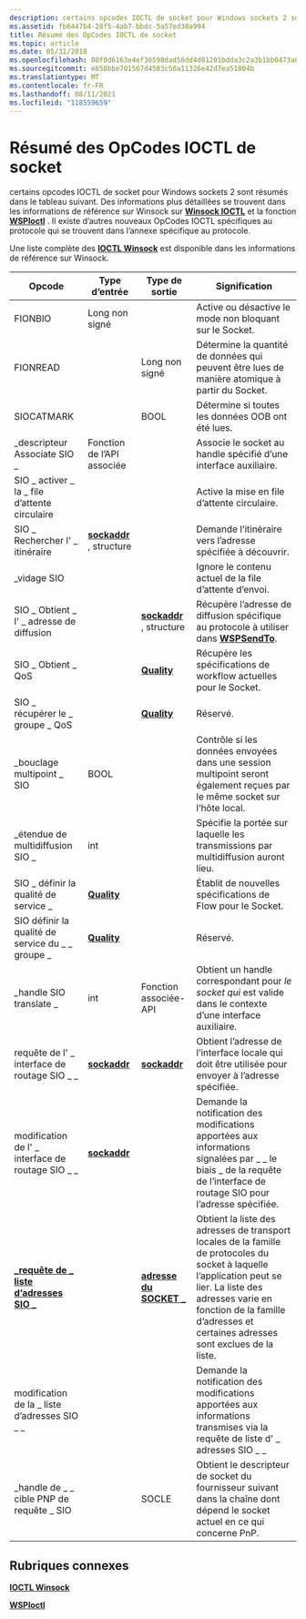 ```yaml
---
description: certains opcodes IOCTL de socket pour Windows sockets 2 sont résumés dans le tableau suivant.
ms.assetid: fb6447b4-28f5-4ab7-bbdc-5a57ed38a994
title: Résumé des OpCodes IOCTL de socket
ms.topic: article
ms.date: 05/31/2018
ms.openlocfilehash: 88f0d6163e4ef36598dad56dd4d81201bdda3c2a3b1bb0473a0ef9ffb4675b2e
ms.sourcegitcommit: e858bbe701567d4583c50a11326e42d7ea51804b
ms.translationtype: MT
ms.contentlocale: fr-FR
ms.lasthandoff: 08/11/2021
ms.locfileid: "118559659"
---
```

# <a name="summary-of-socket-ioctl-opcodes"></a>Résumé des OpCodes IOCTL de socket

certains opcodes IOCTL de socket pour Windows sockets 2 sont résumés dans le tableau suivant. Des informations plus détaillées se trouvent dans les informations de référence sur Winsock sur [**Winsock IOCTL**](winsock-ioctls.md) et la fonction [**WSPIoctl**](/previous-versions/windows/hardware/network/ff566296(v=vs.85)) . Il existe d’autres nouveaux OpCodes IOCTL spécifiques au protocole qui se trouvent dans l’annexe spécifique au protocole.

Une liste complète des [**IOCTL Winsock**](winsock-ioctls.md) est disponible dans les informations de référence sur Winsock.



| Opcode                                                      | Type d’entrée                               | Type de sortie                                 | Signification                                                                                                                                                                                                            |
|-------------------------------------------------------------|------------------------------------------|---------------------------------------------|--------------------------------------------------------------------------------------------------------------------------------------------------------------------------------------------------------------------|
| FIONBIO                                                     | Long non signé                            | <Not used>                            | Active ou désactive le mode non bloquant sur le Socket.                                                                                                                                                                |
| FIONREAD                                                    | <Not used>                         | Long non signé                               | Détermine la quantité de données qui peuvent être lues de manière atomique à partir du Socket.                                                                                                                                         |
| SIOCATMARK                                                  | <Not used>                         | BOOL                                        | Détermine si toutes les données OOB ont été lues.                                                                                                                                                              |
| \_descripteur Associate SIO \_                                      | Fonction de l’API associée                  | <Not used>                            | Associe le socket au handle spécifié d’une interface auxiliaire.                                                                                                                                          |
| SIO \_ activer \_ la \_ file d’attente circulaire                             | <Not used>                         | <Not used>                            | Active la mise en file d’attente circulaire.                                                                                                                                                                                          |
| SIO \_ Rechercher l' \_ itinéraire                                            | [**sockaddr**](sockaddr-2.md) , structure | <Not used>                            | Demande l’itinéraire vers l’adresse spécifiée à découvrir.                                                                                                                                                      |
| \_vidage SIO                                                  | <Not used>                         | <Not used>                            | Ignore le contenu actuel de la file d’attente d’envoi.                                                                                                                                                                    |
| SIO \_ Obtient \_ l' \_ adresse de diffusion                                | <Not used>                         | [**sockaddr**](sockaddr-2.md) , structure    | Récupère l’adresse de diffusion spécifique au protocole à utiliser dans [**WSPSendTo**](/previous-versions/windows/desktop/legacy/ms742291(v=vs.85)).                                                                                                                  |
| SIO \_ Obtient \_ QoS                                               | <Not used>                         | [**Quality**](/windows/win32/api/winsock2/ns-winsock2-qos)                          | Récupère les spécifications de workflow actuelles pour le Socket.                                                                                                                                                              |
| SIO \_ récupérer le \_ groupe \_ QoS                                        | <Not used>                         | [**Quality**](/windows/win32/api/winsock2/ns-winsock2-qos)                          | Réservé.                                                                                                                                                                                                          |
| \_bouclage multipoint \_ SIO                                   | BOOL                                     | <Not used>                            | Contrôle si les données envoyées dans une session multipoint seront également reçues par le même socket sur l’hôte local.                                                                                                     |
| \_étendue de multidiffusion SIO \_                                       | int                                      | <Not used>                            | Spécifie la portée sur laquelle les transmissions par multidiffusion auront lieu.                                                                                                                                                 |
| SIO \_ définir la qualité de service \_                                               | [**Quality**](/windows/win32/api/winsock2/ns-winsock2-qos)                       | <Not used>                            | Établit de nouvelles spécifications de Flow pour le Socket.                                                                                                                                                                |
| SIO définir la qualité de service du \_ \_ groupe \_                                        | [**Quality**](/windows/win32/api/winsock2/ns-winsock2-qos)                       | <Not used>                            | Réservé.                                                                                                                                                                                                          |
| \_handle SIO translate \_                                      | int                                      | Fonction associée-API                     | Obtient un handle correspondant pour *le socket qui* est valide dans le contexte d’une interface auxiliaire.                                                                                                               |
| requête de l' \_ interface de routage SIO \_ \_                              | [**sockaddr**](sockaddr-2.md)           | [**sockaddr**](sockaddr-2.md)              | Obtient l’adresse de l’interface locale qui doit être utilisée pour envoyer à l’adresse spécifiée.                                                                                                                   |
| modification de l' \_ interface de routage SIO \_ \_                             | [**sockaddr**](sockaddr-2.md)           | <Not used>                            | Demande la notification des modifications apportées aux informations signalées par \_ \_ le biais \_ de la requête de l’interface de routage SIO pour l’adresse spécifiée.                                                                                         |
| [**\_requête de \_ liste d’adresses SIO \_**](/previous-versions/windows/desktop/legacy/dd877219(v=vs.85)) | <Not used>                         | [**adresse du SOCKET \_**](/windows/desktop/api/Ws2def/ns-ws2def-socket_address) | Obtient la liste des adresses de transport locales de la famille de protocoles du socket à laquelle l’application peut se lier. La liste des adresses varie en fonction de la famille d’adresses et certaines adresses sont exclues de la liste. |
| modification de la \_ liste d’adresses SIO \_ \_                                  | <Not used>                         | <Not used>                            | Demande la notification des modifications apportées aux informations transmises via la requête de liste d' \_ adresses SIO \_ \_                                                                                                                         |
| \_handle de \_ \_ cible PNP de requête \_ SIO                             | <Not used>                         | SOCLE                                      | Obtient le descripteur de socket du fournisseur suivant dans la chaîne dont dépend le socket actuel en ce qui concerne PnP.                                                                                                     |



 

## <a name="related-topics"></a>Rubriques connexes

<dl> <dt>

[**IOCTL Winsock**](winsock-ioctls.md)
</dt> <dt>

[**WSPIoctl**](/previous-versions/windows/hardware/network/ff566296(v=vs.85))
</dt> </dl>

 

 
